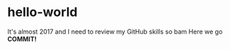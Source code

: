 # hello-world
It's almost 2017 and I need to review my GitHub skills so bam 
Here we go **COMMIT!**
